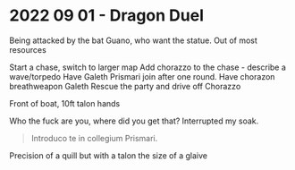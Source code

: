 # 2022 09 01 - Dragon Duel

Being attacked by the bat Guano, who want the statue.
Out of most resources

Start a chase, switch to larger map
Add chorazzo to the chase - describe a wave/torpedo
Have Galeth Prismari join after one round.
Have chorazon breathweapon Galeth
Rescue the party and drive off Chorazzo

Front of boat, 10ft talon hands

Who the fuck are you, where did you get that?
Interrupted my soak.



  
> Introduco te in collegium Prismari.

Precision of a quill but with a talon the size of a glaive

